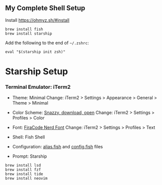 My Complete Shell Setup
--------

Install https://ohmyz.sh/#install
```
brew install fish
brew install starship
```
Add the following to the end of `~/.zshrc`:
```
eval "$(starship init zsh)"
```

# Starship Setup

### Terminal Emulator: iTerm2
- Theme: Minimal
Change: iTerm2 > Settings > Appearance > General > Theme > Minimal

- Color Scheme: [Snazzy, download, open](https://github.com/sindresorhus/iterm2-snazzy)
Change: iTerm2 > Settings > Profiles > Color

- Font: [FiraCode Nerd Font](https://www.nerdfonts.com/font-downloads)
Change: iTerm2 > Settings > Profiles > Text
  
- Shell: Fish Shell
- Configuration: [alias.fish](alias.fish) and [config.fish](config.fish) files
- Prompt: Starship

```
brew install lsd
brew install fzf
brew install tide
brew install neovim
```


